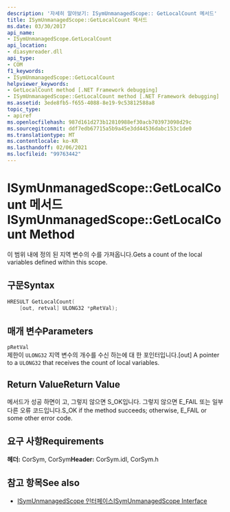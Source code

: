 ```yaml
---
description: '자세히 알아보기: ISymUnmanagedScope:: GetLocalCount 메서드'
title: ISymUnmanagedScope::GetLocalCount 메서드
ms.date: 03/30/2017
api_name:
- ISymUnmanagedScope.GetLocalCount
api_location:
- diasymreader.dll
api_type:
- COM
f1_keywords:
- ISymUnmanagedScope::GetLocalCount
helpviewer_keywords:
- GetLocalCount method [.NET Framework debugging]
- ISymUnmanagedScope::GetLocalCount method [.NET Framework debugging]
ms.assetid: 3ede8fb5-f655-4088-8e19-9c53812588a8
topic_type:
- apiref
ms.openlocfilehash: 987d161d273b12810988ef30acb703973098d29c
ms.sourcegitcommit: ddf7edb67715a5b9a45e3dd44536dabc153c1de0
ms.translationtype: MT
ms.contentlocale: ko-KR
ms.lasthandoff: 02/06/2021
ms.locfileid: "99763442"
---
```

# <a name="isymunmanagedscopegetlocalcount-method"></a><span data-ttu-id="54b33-103">ISymUnmanagedScope::GetLocalCount 메서드</span><span class="sxs-lookup"><span data-stu-id="54b33-103">ISymUnmanagedScope::GetLocalCount Method</span></span>

<span data-ttu-id="54b33-104">이 범위 내에 정의 된 지역 변수의 수를 가져옵니다.</span><span class="sxs-lookup"><span data-stu-id="54b33-104">Gets a count of the local variables defined within this scope.</span></span>  
  
## <a name="syntax"></a><span data-ttu-id="54b33-105">구문</span><span class="sxs-lookup"><span data-stu-id="54b33-105">Syntax</span></span>  
  
```cpp  
HRESULT GetLocalCount(  
    [out, retval] ULONG32 *pRetVal);  
```  
  
## <a name="parameters"></a><span data-ttu-id="54b33-106">매개 변수</span><span class="sxs-lookup"><span data-stu-id="54b33-106">Parameters</span></span>  

 `pRetVal`  
 <span data-ttu-id="54b33-107">제한이 `ULONG32` 지역 변수의 개수를 수신 하는에 대 한 포인터입니다.</span><span class="sxs-lookup"><span data-stu-id="54b33-107">[out] A pointer to a `ULONG32` that receives the count of local variables.</span></span>  
  
## <a name="return-value"></a><span data-ttu-id="54b33-108">Return Value</span><span class="sxs-lookup"><span data-stu-id="54b33-108">Return Value</span></span>  

 <span data-ttu-id="54b33-109">메서드가 성공 하면이 고, 그렇지 않으면 S_OK입니다. 그렇지 않으면 E_FAIL 또는 일부 다른 오류 코드입니다.</span><span class="sxs-lookup"><span data-stu-id="54b33-109">S_OK if the method succeeds; otherwise, E_FAIL or some other error code.</span></span>  
  
## <a name="requirements"></a><span data-ttu-id="54b33-110">요구 사항</span><span class="sxs-lookup"><span data-stu-id="54b33-110">Requirements</span></span>  

 <span data-ttu-id="54b33-111">**헤더:** CorSym, CorSym</span><span class="sxs-lookup"><span data-stu-id="54b33-111">**Header:** CorSym.idl, CorSym.h</span></span>  
  
## <a name="see-also"></a><span data-ttu-id="54b33-112">참고 항목</span><span class="sxs-lookup"><span data-stu-id="54b33-112">See also</span></span>

- [<span data-ttu-id="54b33-113">ISymUnmanagedScope 인터페이스</span><span class="sxs-lookup"><span data-stu-id="54b33-113">ISymUnmanagedScope Interface</span></span>](isymunmanagedscope-interface.md)
